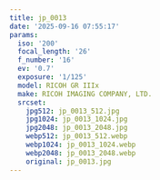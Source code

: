 ```yaml
---
title: jp_0013
date: '2025-09-16 07:55:17'
params:
  iso: '200'
  focal_length: '26'
  f_number: '16'
  ev: '0.7'
  exposure: '1/125'
  model: RICOH GR IIIx
  make: RICOH IMAGING COMPANY, LTD.
  srcset:
    jpg512: jp_0013_512.jpg
    jpg1024: jp_0013_1024.jpg
    jpg2048: jp_0013_2048.jpg
    webp512: jp_0013_512.webp
    webp1024: jp_0013_1024.webp
    webp2048: jp_0013_2048.webp
    original: jp_0013.jpg
---
```

